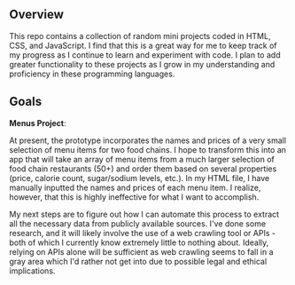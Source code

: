 

**Overview**
--------
This repo contains a collection of random mini projects coded in HTML, CSS, and JavaScript. I find that this is a great way for me to keep track of my progress as I continue to learn and experiment with code. I plan to add greater functionality to these projects as I grow in my understanding and proficiency in these programming languages.

**Goals**
--------------

**Menus Project**: 

At present, the prototype incorporates the names and prices of a very small selection of menu items for two food chains. I hope to transform this into an app that will take an array of menu items from a much larger selection of food chain restaurants (50+) and order them based on several properties (price, calorie count, sugar/sodium levels, etc.). In my HTML file, I have manually inputted the names and prices of each menu item. I realize, however, that this is highly ineffective for what I want to accomplish. 

My next steps are to figure out how I can automate this process to extract all the necessary data from publicly available sources. I've done some research, and it will likely involve the use of a web crawling tool or APIs  - both of which I currently know extremely little to nothing about. Ideally, relying on APIs alone will be sufficient as web crawling seems to fall in a gray area which I'd rather not get into due to possible legal and ethical implications.


